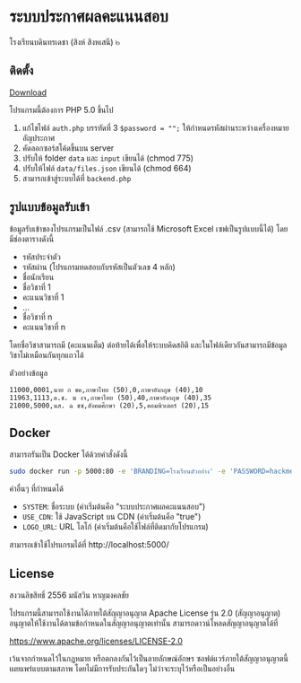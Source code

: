 # ระบบประกาศผลคะแนนสอบ

โรงเรียนบดินทรเดชา (สิงห์ สิงหเสนี) ๒

## ติดตั้ง

[Download](https://github.com/whs/score/releases/tag/v2)

โปรแกรมนี้ต้องการ PHP 5.0 ขึ้นไป

1. แก้ไขไฟล์ `auth.php` บรรทัดที่ 3 `$password = "";` ให้กำหนดรหัสผ่านระหว่างเครื่องหมายอัญประกาศ
2. คัดลอกซอร์สโค้ดขึ้นบน server
3. ปรับให้ folder `data` และ `input` เขียนได้ (chmod 775)
4. ปรับให้ไฟล์ `data/files.json` เขียนได้ (chmod 664)
5. สามารถเข้าสู่ระบบได้ที่ `backend.php`

## รูปแบบข้อมูลรับเข้า

ข้อมูลรับเข้าของโปรแกรมเป็นไฟล์ .csv (สามารถใช้ Microsoft Excel เซฟเป็นรูปแบบนี้ได้) โดยมีช่องตารางดังนี้

- รหัสประจำตัว
- รหัสผ่าน (โปรแกรมทดสอบกับรหัสเป็นตัวเลข 4 หลัก)
- ชื่อนักเรียน
- ชื่อวิชาที่ 1
- คะแนนวิชาที่ 1
- ...
- ชื่อวิชาที่ n
- คะแนนวิชาที่ n

โดยชื่อวิชาสามารถมี (คะแนนเต็ม) ต่อท้ายได้เพื่อให้ระบบคิดสถิติ และในไฟล์เดียวกันสามารถมีข้อมูลวิชาไม่เหมือนกันทุกแถวได้

ตัวอย่างข้อมูล

```csv
11000,0001,นาย ก ขค,ภาษาไทย (50),0,ภาษาอังกฤษ (40),10
11963,1113,ด.ช. ฆ งจ,ภาษาไทย (50),40,ภาษาอังกฤษ (40),35
21000,5000,นส. ฉ ชซ,สังคมศึกษา (20),5,คอมพิวเตอร์ (20),15
```

## Docker

สามารถรันเป็น Docker ได้ด้วยคำสั่งดังนี้

```sh
sudo docker run -p 5000:80 -e 'BRANDING=โรงเรียนตัวอย่าง' -e 'PASSWORD=hackme' willwill/score
```

ค่าอื่นๆ ที่กำหนดได้

- `SYSTEM`: ชื่อระบบ (ค่าเริ่มต้นคือ "ระบบประกาศผลคะแนนสอบ")
- `USE_CDN`: ใช้ JavaScript บน CDN (ค่าเริ่มต้นคือ "true")
- `LOGO_URL`: URL โลโก้ (ค่าเริ่มต้นคือใช้ไฟล์ที่ติดมากับโปรแกรม)

สามารถเข้าใช้โปรแกรมได้ที่ http://localhost:5000/

## License

สงวนลิขสิทธิ์ 2556 มนัสวิน หาญมงคลชัย

โปรแกรมนี้สามารถใช้งานได้ภายใต้สัญญาอนุญาต Apache License รุ่น 2.0 (สัญญาอนุญาต)
อนุญาตให้ใช้งานได้ตามข้อกำหนดในสัญญาอนุญาตเท่านั้น สามารถดาวน์โหลดสัญญาอนุญาตได้ที่

https://www.apache.org/licenses/LICENSE-2.0

เว้นจากกำหนดไว้ในกฎหมาย หรือตกลงกันไว้เป็นลายลักษณ์อักษร ซอฟต์แวร์ภายใต้สัญญาอนุญาตนี้
เผยแพร่แบบตามสภาพ โดยไม่มีการรับประกันใดๆ ไม่ว่าจะระบุไว้หรือเป็นอย่างอื่น
